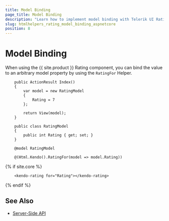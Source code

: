 ```yaml
---
title: Model Binding
page_title: Model Binding
description: "Learn how to implement model binding with Telerik UI Rating component for {{ site.framework }}."
slug: htmlhelpers_rating_model_binding_aspnetcore
position: 8
---
```


# Model Binding

When using the {{ site.product }} Rating component, you can bind the value to an arbitrary model property by using the `RatingFor` Helper.

```Controller
    public ActionResult Index()
    {
        var model = new RatingModel 
        {
            Rating = 7
        };

        return View(model);
    }
```
```Model
    public class RatingModel
    {
        public int Rating { get; set; }
    }
```
```HtmlHelper
    @model RatingModel

    @(Html.Kendo().RatingFor(model => model.Rating))
```
{% if site.core %}
```TagHelper
    <kendo-rating for="Rating"></kendo-rating>
```
{% endif %}


## See Also

* [Server-Side API](/api/rating)
